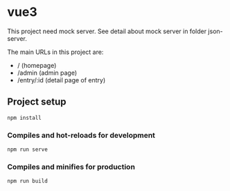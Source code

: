 # vue3

This project need mock server. See detail about mock server in folder json-server.

The main URLs in this project are:
* / (homepage)
* /admin  (admin page)
* /entry/:id (detail page of entry)

## Project setup
```
npm install
```

### Compiles and hot-reloads for development
```
npm run serve
```

### Compiles and minifies for production
```
npm run build
```
